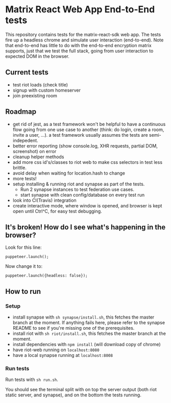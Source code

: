 # Matrix React Web App End-to-End tests

This repository contains tests for the matrix-react-sdk web app. The tests fire up a headless chrome and simulate user interaction (end-to-end). Note that end-to-end has little to do with the end-to-end encryption matrix supports, just that we test the full stack, going from user interaction to expected DOM in the browser.

## Current tests
 - test riot loads (check title)
 - signup with custom homeserver
 - join preexisting room

## Roadmap
- get rid of jest, as a test framework won't be helpful to have a continuous flow going from one use case to another (think: do login, create a room, invite a user, ...). a test framework usually assumes the tests are semi-indepedent.
- better error reporting (show console.log, XHR requests, partial DOM, screenshot) on error
- cleanup helper methods
- add more css id's/classes to riot web to make css selectors in test less brittle.
- avoid delay when waiting for location.hash to change
- more tests!
- setup installing & running riot and synapse as part of the tests.
   - Run 2 synapse instances to test federation use cases.
   - start synapse with clean config/database on every test run
- look into CI(Travis) integration
- create interactive mode, where window is opened, and browser is kept open until Ctrl^C, for easy test debugging.

## It's broken! How do I see what's happening in the browser?

Look for this line:
```
puppeteer.launch();
```
Now change it to:
```
puppeteer.launch({headless: false});
```

## How to run

### Setup
 - install synapse with `sh synapse/install.sh`, this fetches the master branch at the moment. If anything fails here, please refer to the synapse README to see if you're missing one of the prerequisites.
 - install riot with `sh riot/install.sh`, this fetches the master branch at the moment.
 - install dependencies with `npm install` (will download copy of chrome)
 - have riot-web running on `localhost:8080`
 - have a local synapse running at `localhost:8008`

### Run tests
 
Run tests with `sh run.sh`.

You should see the terminal split with on top the server output (both riot static server, and synapse), and on the bottom the tests running.

